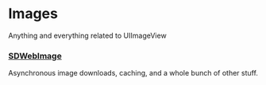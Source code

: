 # Images

Anything and everything related to UIImageView

### [SDWebImage](https://github.com/rs/SDWebImage)

Asynchronous image downloads, caching, and a whole bunch of other stuff.
